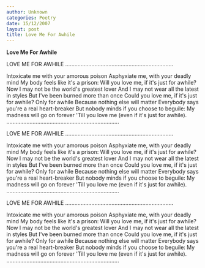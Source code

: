 ```yaml
---
author: Unknown
categories: Poetry
date: 15/12/2007
layout: post
title: Love Me For Awhile
---
```


**Love Me For Awhile**

LOVE ME FOR AWHILE
......................................................................

Intoxicate me with your amorous poison
Asphyxiate me, with your deadly mind
My body feels like it's a prison:
Will you love me, if it's just for awhile?
Now I may not be the world's greatest lover
And I may not wear all the latest in styles
But I've been burned more than o­nce
Could you love me, if it's just for awhile?
Only for awhile
Because nothing else will matter
Everybody says you're a real heart-breaker
But nobody minds if you choose to beguile:
My madness will go o­n forever
'Till you love me
(even if it's just for awhile).
.........................................................................

LOVE ME FOR AWHILE
......................................................................

Intoxicate me with your amorous poison
Asphyxiate me, with your deadly mind
My body feels like it's a prison:
Will you love me, if it's just for awhile?
Now I may not be the world's greatest lover
And I may not wear all the latest in styles
But I've been burned more than o­nce
Could you love me, if it's just for awhile?
Only for awhile
Because nothing else will matter
Everybody says you're a real heart-breaker
But nobody minds if you choose to beguile:
My madness will go o­n forever
'Till you love me
(even if it's just for awhile).
.........................................................................

LOVE ME FOR AWHILE
......................................................................

Intoxicate me with your amorous poison
Asphyxiate me, with your deadly mind
My body feels like it's a prison:
Will you love me, if it's just for awhile?
Now I may not be the world's greatest lover
And I may not wear all the latest in styles
But I've been burned more than o­nce
Could you love me, if it's just for awhile?
Only for awhile
Because nothing else will matter
Everybody says you're a real heart-breaker
But nobody minds if you choose to beguile:
My madness will go o­n forever
'Till you love me
(even if it's just for awhile).
.........................................................................
